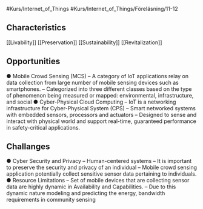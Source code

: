 #Kurs/Internet_of_Things #Kurs/Internet_of_Things/Föreläsning/11-12 

## Characteristics
[[Livability]]
[[Preservation]]
[[Sustainability]]
[[Revitalization]]

## Opportunities
● Mobile Crowd Sensing (MCS) 
	– A category of IoT applications relay on data collection from large number of mobile sensing devices such as smartphones. 
	– Categorized into three different classes based on the type of phenomenon being measured or mapped: environmental, infrastructure, and social 
● Cyber-Physical Cloud Computing 
	– IoT is a networking infrastructure for Cyber-Physical System (CPS) 
	– Smart networked systems with embedded sensors, processors and actuators 
	– Designed to sense and interact with physical world and support real-time, guaranteed performance in safety-critical applications.

## Challanges
● Cyber Security and Privacy 
	– Human-centered systems 
	– It is important to preserve the security and privacy of an individual 
	– Mobile crowd sensing application potentially collect sensitive sensor data pertaining to individuals. 
● Resource Limitations 
	– Set of mobile devices that are collecting sensor data are highly dynamic in Availability and Capabilities. 
	– Due to this dynamic nature modeling and predicting the energy, bandwidth requirements in community sensing